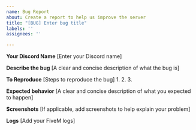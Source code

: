 ```yaml
---
name: Bug Report
about: Create a report to help us improve the server
title: "[BUG] Enter bug title"
labels: ''
assignees: ''

---
```


**Your Discord Name**
[Enter your Discord name]

**Describe the bug**
[A clear and concise description of what the bug is]

**To Reproduce**
[Steps to reproduce the bug]
1. 
2. 
3. 

**Expected behavior**
[A clear and concise description of what you expected to happen]

**Screenshots**
[If applicable, add screenshots to help explain your problem]

**Logs**
[Add your FiveM logs]
